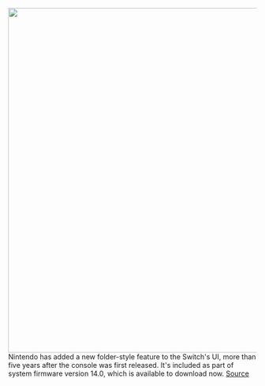 <img src='https://cdn.vox-cdn.com/thumbor/sRMTkv19lJ7by_2_ShDObZca9-w=/0x0:1920x1280/1200x800/filters:focal(807x487:1113x793)/cdn.vox-cdn.com/uploads/chorus_image/image/70655471/switchgroups.0.jpg' width='700px' /><br/>
Nintendo has added a new folder-style feature to the Switch's UI, more than five years after the console was first released. It's included as part of system firmware version 14.0, which is available to download now.
<a href='https://www.theverge.com/2022/3/22/22990564/nintendo-switch-folders-bluetooth-audio-firmware-14-0'> Source <a/>
